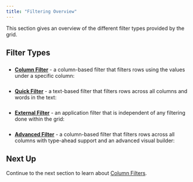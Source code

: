 ```yaml
---
title: "Filtering Overview"
---
```


This section gives an overview of the different filter types provided by the grid.

## Filter Types
<div style="margin-bottom: 25px"></div>

- **[Column Filter](/filtering/)** - a column-based filter that filters rows using the values under a specific column:

<div style="margin: 25px">
<image-caption src="filtering-overview/resources/column-filters.png" alt="Text Filter" width="50rem" constrained="true" toggleDarkMode="true"></image-caption>
</div>

<div style="margin-bottom: 25px"></div>

- **[Quick Filter](/filter-quick/)** - a text-based filter that filters rows across all columns and words in the text:

<div style="margin: 25px">
<image-caption src="filtering-overview/resources/quick-filter.png" alt="Quick Filter" width="50rem" constrained="true" toggleDarkMode="true"></image-caption>
</div>

- **[External Filter](/filter-external/)** - an application filter that is independent of any filtering done within the grid:

<div style="margin: 25px">
<image-caption src="filtering-overview/resources/external-filter.png" alt="External Filter" width="50rem" constrained="true" toggleDarkMode="true"></image-caption>
</div>

- **[Advanced Filter](/filter-advanced/)** - a column-based filter that filters rows across all columns with type-ahead support and an advanced visual builder:

<div style="margin: 25px">
<image-caption src="filtering-overview/resources/advanced-filter.png" alt="Advanced Filter" width="50rem" constrained="true" toggleDarkMode="true"></image-caption>
</div>

## Next Up

Continue to the next section to learn about [Column Filters](/filtering/).